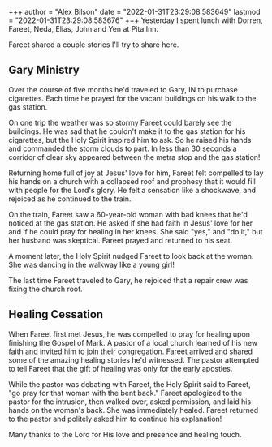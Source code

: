 +++
author = "Alex Bilson"
date = "2022-01-31T23:29:08.583649"
lastmod = "2022-01-31T23:29:08.583676"
+++
Yesterday I spent lunch with Dorren, Fareet, Neda, Elias, John and Yen at Pita Inn.

Fareet shared a couple stories I'll try to share here.

## Gary Ministry

Over the course of five months he'd traveled to Gary, IN to purchase cigarettes. Each time he prayed for the vacant buildings on his walk to the gas station.

On one trip the weather was so stormy Fareet could barely see the buildings. He was sad that he couldn't make it to the gas station for his cigarettes, but the Holy Spirit inspired him to ask. So he raised his hands and commanded the storm clouds to part. In less than 30 seconds a corridor of clear sky appeared between the metra stop and the gas station!

Returning home full of joy at Jesus' love for him, Fareet felt compelled to lay his hands on a church with a collapsed roof and prophesy that it would fill with people for the Lord's glory. He felt a sensation like a shockwave, and rejoiced as he continued to the train.

On the train, Fareet saw a 60-year-old woman with bad knees that he'd noticed at the gas station. He asked if she had faith in Jesus' love for her and if he could pray for healing in her knees. She said "yes," and "do it," but her husband was skeptical. Fareet prayed and returned to his seat.

A moment later, the Holy Spirit nudged Fareet to look back at the woman. She was dancing in the walkway like a young girl!

The last time Fareet traveled to Gary, he rejoiced that a repair crew was fixing the church roof.

## Healing Cessation

When Fareet first met Jesus, he was compelled to pray for healing upon finishing the Gospel of Mark. A pastor of a local church learned of his new faith and invited him to join their congregation. Fareet arrived and shared some of the amazing healing stories he'd witnessed. The pastor attempted to tell Fareet that the gift of healing was only for the early apostles.

While the pastor was debating with Fareet, the Holy Spirit said to Fareet, "go pray for that woman with the bent back." Fareet apologized to the pastor for the intrusion, then walked over, asked permission, and laid his hands on the woman's back. She was immediately healed. Fareet returned to the pastor and politely asked him to continue his explanation!

Many thanks to the Lord for His love and presence and healing touch.